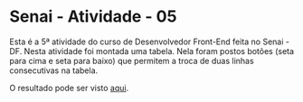 # Senai - Atividade - 05

Esta é a 5ª atividade do curso de Desenvolvedor Front-End feita no Senai - DF. Nesta atividade foi montada uma tabela. Nela foram postos botões (seta para cima e seta para baixo) que permitem a troca de duas linhas consecutivas na tabela.

O resultado pode ser visto [aqui](https://andreibuslik.github.io/Senai---Atividade---05/).
